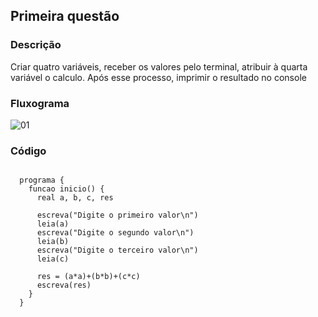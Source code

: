 ## Primeira questão

### Descrição

Criar quatro variáveis, receber os valores pelo terminal, atribuir à quarta variável o calculo. Após esse processo, imprimir o resultado no console

### Fluxograma

![01](https://user-images.githubusercontent.com/84058517/229379230-30111268-7566-4571-8bf3-fa9543494574.png)

### Código

```

  programa {
    funcao inicio() {
      real a, b, c, res

      escreva("Digite o primeiro valor\n")
      leia(a)
      escreva("Digite o segundo valor\n")
      leia(b)
      escreva("Digite o terceiro valor\n")
      leia(c)

      res = (a*a)+(b*b)+(c*c)
      escreva(res)
    }
  }

```
